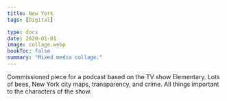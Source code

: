 ```yaml
---
title: New York
tags: [Digital]

type: docs
date: 2020-01-01
image: collage.webp
bookToc: false
summary: "Mixed media collage."
---
```


Commissioned piece for a podcast based on the TV show Elementary. Lots of bees, New York city maps, transparency, and crime. All things important to the characters of the show. 